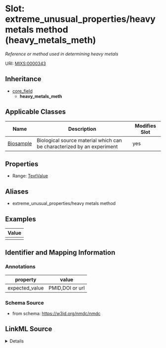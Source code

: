 # Slot: extreme_unusual_properties/heavy metals method (heavy_metals_meth)


_Reference or method used in determining heavy metals_



URI: [MIXS:0000343](https://w3id.org/mixs/0000343)




## Inheritance

* [core_field](core_field.md)
    * **heavy_metals_meth**





## Applicable Classes

| Name | Description | Modifies Slot |
| --- | --- | --- |
[Biosample](Biosample.md) | Biological source material which can be characterized by an experiment |  yes  |







## Properties

* Range: [TextValue](TextValue.md)



## Aliases


* extreme_unusual_properties/heavy metals method




## Examples

| Value |
| --- |
|  |

## Identifier and Mapping Information





### Annotations

| property | value |
| --- | --- |
| expected_value | PMID,DOI or url || occurrence | 1 |



### Schema Source


* from schema: https://w3id.org/nmdc/nmdc




## LinkML Source

<details>
```yaml
name: heavy_metals_meth
annotations:
  expected_value:
    tag: expected_value
    value: PMID,DOI or url
  occurrence:
    tag: occurrence
    value: '1'
description: Reference or method used in determining heavy metals
title: extreme_unusual_properties/heavy metals method
examples:
- value: ''
from_schema: https://w3id.org/nmdc/nmdc
aliases:
- extreme_unusual_properties/heavy metals method
rank: 1000
is_a: core field
string_serialization: '{PMID}|{DOI}|{URL}'
slot_uri: MIXS:0000343
multivalued: false
alias: heavy_metals_meth
domain_of:
- Biosample
range: TextValue

```
</details>